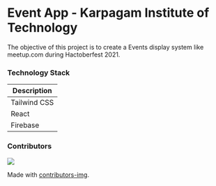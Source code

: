 # Event App - Karpagam Institute of Technology

The objective of this project is to create a Events display system like meetup.com during Hactoberfest 2021.

### Technology Stack

| Description |
| ----------- |
| Tailwind CSS |
| React |
| Firebase |

### Contributors

<a href="https://github.com/madhusona/eventapp/graphs/contributors">
  <img src="https://contrib.rocks/image?repo=madhusona/eventapp" />
</a>

Made with [contributors-img](https://contrib.rocks).
